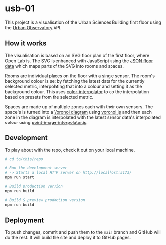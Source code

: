 # usb-01

This project is a visualisation of the Urban Sciences Building first floor using the [Urban Observatory](https://newcastle.urbanobservatory.ac.uk) API.

## How it works

The visualisation is based on an SVG floor plan of the first floor, where Open Lab is.
The SVG is enhanced with JavaScript using the [JSON floor data](./source/floor.json) which maps parts of the SVG into rooms and spaces.

Rooms are individual places on the floor with a single sensor.
The room's background colour is set by fetching the latest data for the currently selected metric, interpolating that into a colour and setting it as the background colour.
This uses [color-interpolator](./source/color-interpolator.js) to do the interpolation based on presets from the selected metric.

Spaces are made up of multiple zones each with their own sensors. The space's is turned into a [Voronoi diagram](https://en.wikipedia.org/wiki/Voronoi_diagram) using [voronoi.js](./source/voronoi.js) and then each zone in the diagram is interpolated with the latest sensor data's interpolated colour using [point-image-interpolator.js](./source/point-image-interpolator.js).

## Development

To play about with the repo, check it out on your local machine.

```sh
# cd to/this/repo

# Run the development server
# -> Starts a local HTTP server on http://localhost:5173/
npm run start

# Build production version
npm run build

# Build & preview production version 
npm run build
```

## Deployment

To push changes, commit and push them to the `main` branch and GitHub will do the rest.
It will build the site and deploy it to GitHub pages.

